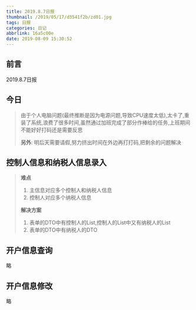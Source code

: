 ```yaml
---
title: 2019.8.7日报
thumbnail: /2019/05/17/d3541f2b/zd01.jpg
tags: 日报
categories: 日记
abbrlink: 16a5c00e
date: 2019-08-09 15:30:52
---
```


## 前言

2019.8.7日报

<!--More-->

## 今日

> 由于个人电脑问题(最终推断是因为电源问题,导致CPU速度太低),太卡了,重装了系统,浪费了很多时间,虽然通过加班完成了部分作棒给的任务,上班期间不能好好打码还是需要反思
>
> **另外**: 明后天需要请假,努力挤出时间在外边再打打码,把剩余的问题解决

## 控制人信息和纳税人信息录入

> **难点**
>
> 1. 主信息对应多个控制人和纳税人信息
> 2. 控制人对应多个纳税人信息
>
> **解决方案**
>
> 1. 表单的DTO中有控制人的List,控制人的List中又有纳税人的List
> 2. 表单的DTO中有纳税人的DTO

## 开户信息查询

略

## 开户信息修改

略